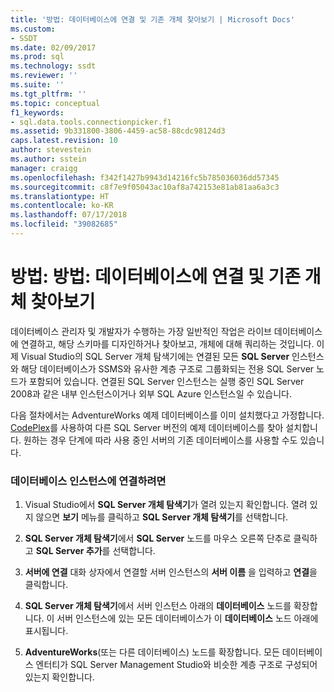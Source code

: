 ```yaml
---
title: '방법: 데이터베이스에 연결 및 기존 개체 찾아보기 | Microsoft Docs'
ms.custom:
- SSDT
ms.date: 02/09/2017
ms.prod: sql
ms.technology: ssdt
ms.reviewer: ''
ms.suite: ''
ms.tgt_pltfrm: ''
ms.topic: conceptual
f1_keywords:
- sql.data.tools.connectionpicker.f1
ms.assetid: 9b331800-3806-4459-ac58-88cdc98124d3
caps.latest.revision: 10
author: stevestein
ms.author: sstein
manager: craigg
ms.openlocfilehash: f342f1427b9943d14216fc5b785036036dd57345
ms.sourcegitcommit: c8f7e9f05043ac10af8a742153e81ab81aa6a3c3
ms.translationtype: HT
ms.contentlocale: ko-KR
ms.lasthandoff: 07/17/2018
ms.locfileid: "39082685"
---
```

# <a name="how-to-connect-to-a-database-and-browse-existing-objects"></a>방법: 방법: 데이터베이스에 연결 및 기존 개체 찾아보기
데이터베이스 관리자 및 개발자가 수행하는 가장 일반적인 작업은 라이브 데이터베이스에 연결하고, 해당 스키마를 디자인하거나 찾아보고, 개체에 대해 쿼리하는 것입니다. 이제 Visual Studio의 SQL Server 개체 탐색기에는 연결된 모든 **SQL Server** 인스턴스와 해당 데이터베이스가 SSMS와 유사한 계층 구조로 그룹화되는 전용 SQL Server 노드가 포함되어 있습니다. 연결된 SQL Server 인스턴스는 실행 중인 SQL Server 2008과 같은 내부 인스턴스이거나 외부 SQL Azure 인스턴스일 수 있습니다.  
  
다음 절차에서는 AdventureWorks 예제 데이터베이스를 이미 설치했다고 가정합니다. [CodePlex](http://msftdbprodsamples.codeplex.com/)를 사용하여 다른 SQL Server 버전의 예제 데이터베이스를 찾아 설치합니다. 원하는 경우 단계에 따라 사용 중인 서버의 기존 데이터베이스를 사용할 수도 있습니다.  
  
### <a name="to-connect-to-a-database-instance"></a>데이터베이스 인스턴스에 연결하려면  
  
1.  Visual Studio에서 **SQL Server 개체 탐색기**가 열려 있는지 확인합니다. 열려 있지 않으면 **보기** 메뉴를 클릭하고 **SQL Server 개체 탐색기**를 선택합니다.  
  
2.  **SQL Server 개체 탐색기**에서 **SQL Server** 노드를 마우스 오른쪽 단추로 클릭하고 **SQL Server 추가**를 선택합니다.  
  
3.  **서버에 연결** 대화 상자에서 연결할 서버 인스턴스의 **서버 이름** 을 입력하고 **연결**을 클릭합니다.  
  
4.  **SQL Server 개체 탐색기**에서 서버 인스턴스 아래의 **데이터베이스** 노드를 확장합니다. 이 서버 인스턴스에 있는 모든 데이터베이스가 이 **데이터베이스** 노드 아래에 표시됩니다.  
  
5.  **AdventureWorks**(또는 다른 데이터베이스) 노드를 확장합니다. 모든 데이터베이스 엔터티가 SQL Server Management Studio와 비슷한 계층 구조로 구성되어 있는지 확인합니다.  
  
